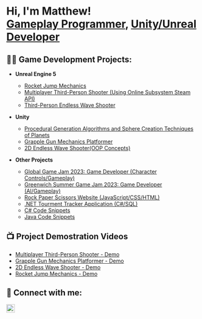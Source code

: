 <h1>Hi, I'm Matthew! <br/><a href="https://github.com/mbowyer17">Gameplay Programmer</a>, <a href="https://www.linkedin.com/in/matthewbowyer24/">Unity/Unreal Developer</a>

<h2>👨‍💻 Game Development Projects:</h2>

- <b>Unreal Engine 5</b>
  - [Rocket Jump Mechanics](https://github.com/mbowyer17/RocketJump)
  - [Multiplayer Third-Person Shooter (Using Online Subsystem Steam API)](https://github.com/mbowyer17/RocketJump)
  - [Third-Person Endless Wave Shooter](https://github.com/mbowyer17/RocketJump)

- <b>Unity</b>
  - [Procedural Generation Algorithms and Sphere Creation Techniques of Planets](https://github.com/mbowyer17/RocketJump)
  - [Grapple Gun Mechanics Platformer](https://github.com/mbowyer17/RocketJump)
  - [2D Endless Wave Shooter(OOP Concepts)](https://github.com/mbowyer17/RocketJump)
 
- <b>Other Projects</b>
  - [Global Game Jam 2023: Game Developer (Character Controls/Gameplay)](https://v3.globalgamejam.org/2023/games/rabbits-root-quest-7)
  - [Greenwich Summer Game Jam 2023: Game Developer (AI/Gameplay)](https://matthewbow.itch.io/banana-heist)
  - [Rock Paper Scissors Website (JavaScript/CSS/HTML)](https://github.com/mbowyer17/rpswebsite-js-css-html)
  - [.NET Tourment Tracker Application (C#/SQL)](https://github.com/mbowyer17/TournamentTrackerApplication/tree/master)
  - [C# Code Snippets](https://github.com/mbowyer17/CSharpCodeSnippets)
  - [Java Code Snippets](https://github.com/mbowyer17/CSharpCodeSnippets)
     
<h2>📺 Project Demostration Videos</h2>

- [Multiplayer Third-Person Shooter - Demo](https://vimeo.com/899241463)
- [Grapple Gun Mechanics Platformer - Demo](https://vimeo.com/888243298)
- [2D Endless Wave Shooter - Demo](https://vimeo.com/888238473)
- [Rocket Jump Mechanics - Demo ](https://vimeo.com/888274604)


<h2> 🤳 Connect with me:</h2>

[<img align="left" alt="MatthewBowyer | LinkedIn" width="22px" src="https://cdn.jsdelivr.net/npm/simple-icons@v3/icons/linkedin.svg" />][linkedin]


[linkedin]: https://www.linkedin.com/in/matthewbowyer24/

